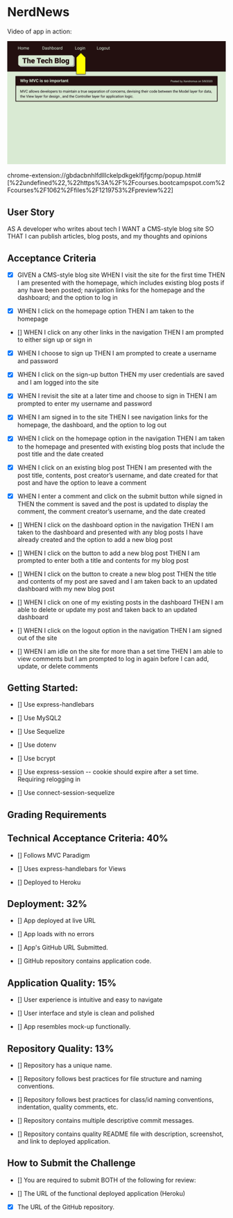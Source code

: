 # NerdNews



Video of app in action:

![](14-mvc-homework-demo-01.gif)

chrome-extension://gbdacbnhlfdlllckelpdkgeklfjfgcmp/popup.html#[%22undefined%22,%22https%3A%2F%2Fcourses.bootcampspot.com%2Fcourses%2F1062%2Ffiles%2F1219753%2Fpreview%22]


## User Story
AS A developer who writes about tech
I WANT a CMS-style blog site
SO THAT I can publish articles, blog posts, and my thoughts and opinions

## Acceptance Criteria

- [x] GIVEN a CMS-style blog site
WHEN I visit the site for the first time
THEN I am presented with the homepage, which includes existing blog posts if any have been posted; navigation links for the homepage and the dashboard; and the option to log in

- [x] WHEN I click on the homepage option
THEN I am taken to the homepage

- [] WHEN I click on any other links in the navigation
THEN I am prompted to either sign up or sign in

- [x] WHEN I choose to sign up
THEN I am prompted to create a username and password

- [x] WHEN I click on the sign-up button
THEN my user credentials are saved and I am logged into the site

- [x] WHEN I revisit the site at a later time and choose to sign in
THEN I am prompted to enter my username and password 

- [x] WHEN I am signed in to the site
THEN I see navigation links for the homepage, the dashboard, and the option to log out

- [x] WHEN I click on the homepage option in the navigation
THEN I am taken to the homepage and presented with existing blog posts that include the post title and the date created

- [x] WHEN I click on an existing blog post
THEN I am presented with the post title, contents, post creator’s username, and date created for that post and have the option to leave a comment

- [x] WHEN I enter a comment and click on the submit button while signed in
THEN the comment is saved and the post is updated to display the comment, the comment creator’s username, and the date created

- [] WHEN I click on the dashboard option in the navigation
THEN I am taken to the dashboard and presented with any blog posts I have already created and the option to add a new blog post 

- [] WHEN I click on the button to add a new blog post
THEN I am prompted to enter both a title and contents for my blog post

- [] WHEN I click on the button to create a new blog post
THEN the title and contents of my post are saved and I am taken back to an updated dashboard with my new blog post

- [] WHEN I click on one of my existing posts in the dashboard
THEN I am able to delete or update my post and taken back to an updated dashboard

- [] WHEN I click on the logout option in the navigation
THEN I am signed out of the site

- [] WHEN I am idle on the site for more than a set time
THEN I am able to view comments but I am prompted to log in again before I can add, update, or delete comments



## Getting Started:


- [] Use express-handlebars

- [] Use MySQL2

- [] Use Sequelize

- [] Use dotenv

- [] Use bcrypt

- [] Use express-session -- cookie should expire after a set time.  Requiring relogging in

- [] Use connect-session-sequelize




## Grading Requirements


## Technical Acceptance Criteria: 40%
- [] Follows MVC Paradigm

- [] Uses express-handlebars for Views

- [] Deployed to Heroku


## Deployment: 32%
- [] App deployed at live URL

- [] App loads with no errors

- [] App's GitHub URL Submitted.

- [] GitHub repository contains application code.

## Application Quality: 15%
- [] User experience is intuitive and easy to navigate

- [] User interface and style is clean and polished

- [] App resembles mock-up functionally.

## Repository Quality: 13%
- [] Repository has a unique name.

- [] Repository follows best practices for file structure and naming conventions.

- [] Repository follows best practices for class/id naming conventions, indentation, quality comments, etc.

- [] Repository contains multiple descriptive commit messages.

- [] Repository contains quality README file with description, screenshot, and link to deployed application.




## How to Submit the Challenge
- [] You are required to submit BOTH of the following for review:

- [] The URL of the functional deployed application (Heroku)

- [x] The URL of the GitHub repository.